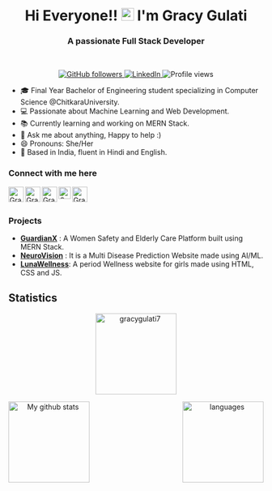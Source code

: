 <h1 align="center">Hi Everyone!! <img src="https://media.giphy.com/media/hvRJCLFzcasrR4ia7z/giphy.gif" width="25px"> I'm Gracy Gulati</h1>
<h3 align="center">A passionate Full Stack Developer</h3>
<br>

<p align="center">
  <a href="https://github.com/gracygulati7">
    <img src="https://img.shields.io/github/followers/gracygulati7?label=follow&style=social" alt="GitHub followers">
  </a>
  <a href="https://www.linkedin.com/in/gracy-gulati-956061292/">
    <img src="https://img.shields.io/badge/-Gracy%20Gulati-blue?style=flat-square&logo=Linkedin&logoColor=white" alt="LinkedIn">
  </a>
  <img src="https://komarev.com/ghpvc/?username=gracygulati7&label=Visitors&color=blue&style=plastic" alt="Profile views">
</p>


- 🎓 Final Year Bachelor of Engineering student specializing in Computer Science @ChitkaraUniversity.
- 💻 Passionate about Machine Learning and Web Development.
- 📚 Currently learning and working on MERN Stack.
- 💬 Ask me about anything, Happy to help :)
- 😄 Pronouns: She/Her
- 📍 Based in India, fluent in Hindi and English.

### Connect with me here

<a href="https://www.linkedin.com/in/gracy-gulati-956061292/">
<img align="left" alt="Gracy Gulati | Linkedin" width="30px" src="https://img.icons8.com/color/48/000000/linkedin.png"/>
</a>

<a href="https://twitter.com/Gracy_Gulati?lang=en">
<img align="left" alt="Gracy Gulati | Twitter" width="30px" src="https://img.icons8.com/color/48/000000/twitter.png" />
</a> 

<a href="https://www.instagram.com/gracy_gulati/">
<img align="left" alt="Gracy Gulati | Instagram" width="30px" src="https://img.icons8.com/fluent/48/000000/instagram-new.png" />
</a>

<a href="https://leetcode.com/u/gracy_gulati/">
<img align="left" alt="Gracy Gulati | Leetcode" width="24px" src="https://cdn.iconscout.com/icon/free/png-512/leetcode-3628885-3030025.png" />
</a>

<a href="mailto:gracy331.be22@chitkara.edu.in">
  <img align="left" alt="Gracy Gulati | Email" width="30px" src="https://static.vecteezy.com/system/resources/previews/020/964/377/non_2x/gmail-mail-icon-for-web-design-free-png.png" />
</a>

<br><br>

### Projects

- **[GuardianX](https://guardian-x.vercel.app)** : A Women Safety and Elderly Care Platform built using MERN Stack.
- **[NeuroVision](https://multiple-disease-prediction-apse-aiml.streamlit.app/)** : It is a Multi Disease Prediction Website made using AI/ML. 
- **[LunaWellness](gracygulati7.github.io/LunaWellness/)**: A period Wellness website for girls made using HTML, CSS and JS.

## Statistics

<p align="center">
<img height="160"  src="https://github-readme-streak-stats.herokuapp.com/?user=gracygulati7&theme=tokyonight" alt="gracygulati7"/> 
</p>

<p align="center">
<img align="left" src="https://github-readme-stats.vercel.app/api?username=gracygulati7&show_icons=true&theme=tokyonight" alt="My github stats" height="160"/></p>

<p align="center">
<img align="right" height= "160" src="https://github-readme-stats.vercel.app/api/top-langs/?username=gracygulati7&layout=compact&theme=tokyonight" alt="languages"/> 
</p>
